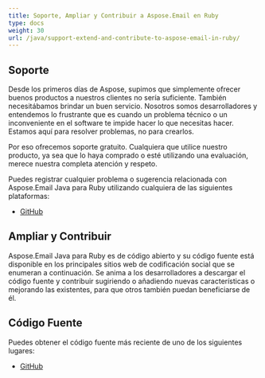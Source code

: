 ```yaml
---
title: Soporte, Ampliar y Contribuir a Aspose.Email en Ruby
type: docs
weight: 30
url: /java/support-extend-and-contribute-to-aspose-email-in-ruby/
---
```


## **Soporte**

Desde los primeros días de Aspose, supimos que simplemente ofrecer buenos productos a nuestros clientes no sería suficiente. También necesitábamos brindar un buen servicio. Nosotros somos desarrolladores y entendemos lo frustrante que es cuando un problema técnico o un inconveniente en el software te impide hacer lo que necesitas hacer. Estamos aquí para resolver problemas, no para crearlos.

Por eso ofrecemos soporte gratuito. Cualquiera que utilice nuestro producto, ya sea que lo haya comprado o esté utilizando una evaluación, merece nuestra completa atención y respeto.

Puedes registrar cualquier problema o sugerencia relacionada con Aspose.Email Java para Ruby utilizando cualquiera de las siguientes plataformas:

-   [GitHub](https://github.com/aspose-email/Aspose.Email-for-Java/issues)

## **Ampliar y Contribuir**

Aspose.Email Java para Ruby es de código abierto y su código fuente está disponible en los principales sitios web de codificación social que se enumeran a continuación. Se anima a los desarrolladores a descargar el código fuente y contribuir sugiriendo o añadiendo nuevas características o mejorando las existentes, para que otros también puedan beneficiarse de él.

## **Código Fuente**

Puedes obtener el código fuente más reciente de uno de los siguientes lugares:

-   [GitHub](https://github.com/aspose-email/Aspose.Email-for-Java/tree/master/Plugins/Aspose_Email_Java_for_Ruby)

